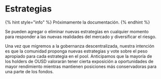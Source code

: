 # Estrategias

{% hint style="info" %}
Próximamente la documentación.
{% endhint %}

Se pueden agregar o eliminar nuevas estrategias en cualquier momento para responder a las nuevas realidades del mercado y diversificar el riesgo.

Una vez que migremos a la gobernanza descentralizada, nuestra intención es que la comunidad proponga nuevas estrategias y vote sobre el peso apropiado para cada estrategia en el pool. Anticipamos que la mayoría de los holders de OUSD valorarán tener cierta exposición a oportunidades de mayor rendimiento mientras mantienen posiciones más conservadoras para una parte de los fondos.





